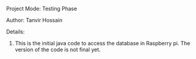 Project Mode: Testing Phase

Author: Tanvir Hossain

Details:

1. This is the initial java code to access the database in Raspberry pi. The version of the code is not final yet.
